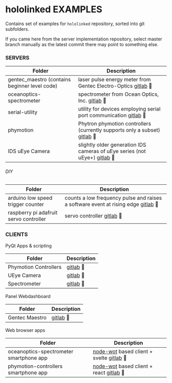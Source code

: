 # hololinked EXAMPLES

Contains set of examples for `hololinked` repository, sorted into git subfolders.

If you came here from the server implementation repository, select master branch manually as the latest commit there 
may point to something else.

### SERVERS

| Folder                   | Description |
| ------------------------ | ----------- |
| gentec_maestro (contains beginner level code) | laser pulse energy meter from Gentec Electro-Optics [gitlab](https://gitlab.com/hololinked-examples/gentec-optical-energy-meters) :link: |
| oceanoptics-spectrometer | spectrometer from Ocean Optics, Inc. [gitlab](https://gitlab.com/hololinked-examples/oceanoptics-spectrometer) :link: |
| serial-utility           | utility for devices employing serial port communication [gitlab](https://gitlab.com/hololinked-examples/serial-utility) :link: |
| phymotion                | Phytron phymotion controllers (currently supports only a subset) [gitlab](https://gitlab.com/hololinked-examples/phymotion-controllers) :link: |
| IDS uEye Camera          | slightly older generation IDS cameras of uEye series (not uEye+) [gitlab](https://gitlab.com/hololinked-examples/ids-ueye-camera) :link: |

###### DIY

| Folder                   | Description |
| ------------------------ | ----------- |
| arduino low speed trigger counter | counts a low frequency pulse and raises a software event at rising edge [gitlab](https://gitlab.com/hololinked-examples/diy-arduino-hardware-trigger-reader) :link: |
| raspberry pi adafruit servo controller | servo controller [gitlab](https://gitlab.com/hololinked-examples/diy-raspberry-pi-servo-motor) :link: |

### CLIENTS

PyQt Apps & scripting

| Folder                | Description |
| --------              | ----------- |
| Phymotion Controllers | [gitlab](https://gitlab.com/hololinked-examples/phymotion-controllers/-/tree/develop/examples/pyqt_example?ref_type=heads) :link: |
| UEye Camera | [gitlab](https://gitlab.com/hololinked-examples/ids-ueye-camera/-/tree/main/examples/pyqt_example?ref_type=heads) :link: |
| Spectrometer | [gitlab](https://gitlab.com/hololinked-examples/oceanoptics-spectrometer/-/blob/main/oceanoptics_spectrometer/clients/client.py?ref_type=heads) :link: |

Panel Webdashboard

| Folder         | Description |
| --------       | ----------- |
| Gentec Maestro | [gitlab](https://gitlab.com/hololinked-examples/gentec-optical-energy-meters/-/tree/simple/examples/panel?ref_type=heads) :link: |

Web browser apps

| Folder   | Description |
| -------- | ----------- |
| oceanoptics-spectrometer smartphone app |[node-wot](https://github.com/eclipse-thingweb/node-wot) based client + svelte [gitlab](https://gitlab.com/node-clients/oceanoptics-spectrometer-smartphone-app.git) :link: |
| phymotion-controllers smartphone app |[node-wot](https://github.com/eclipse-thingweb/node-wot) based client + react [gitlab](https://gitlab.com/node-clients/phymotion-controllers-app.git) :link: |

<br/>



